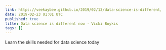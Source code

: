```yaml
---
link: https://veekaybee.github.io/2019/02/13/data-science-is-different/
date: 2019-02-23 01:01 UTC
published: true
title: Data science is different now · Vicki Boykis
tags: []
---
```


Learn the skills needed for data science today
